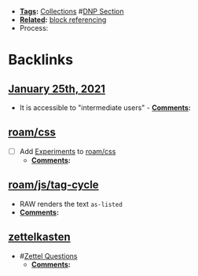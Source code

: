- **[Tags](<Tags.md>):** [Collections](<Collections.md>) #[DNP Section](<DNP Section.md>)
- **[Related](<Related.md>):** [block referencing](<block referencing.md>)
- Process: 

# Backlinks
## [January 25th, 2021](<January 25th, 2021.md>)
- It is accessible to "intermediate users" 
            - **[Comments](<Comments.md>):**

## [roam/css](<roam/css.md>)
- [ ] Add [Experiments](<Experiments.md>) to [roam/css](<roam/css.md>)
    - **[Comments](<Comments.md>):**

## [roam/js/tag-cycle](<roam/js/tag-cycle.md>)
- RAW renders the text `as-listed`
- **[Comments](<Comments.md>):**

## [zettelkasten](<zettelkasten.md>)
- #[Zettel Questions](<Zettel Questions.md>)
    - **[Comments](<Comments.md>):**

